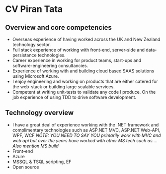 # CV Piran Tata


## Overview and core competencies
* Overseas experience of having worked across the UK and New Zealand technology sector.
* Full stack experience of working with front-end, server-side and data-persistance technologies.
* Career experience in working for product teams, start-ups and software-engineering consultancies.
* Experience of working with and building cloud based SAAS solutions using Microsoft Azure.
* I enjoy engineering and working on products that are either catered for the web-stack or building large scalable services.
* Competent at writing unit-tests to validate any code I produce. On the job experience of using TDD to drive software development.


## Technology overview

* I have a great deal of experience working with the .NET framework and complimentary technologies such as ASP.NET MVC, ASP.NET Web-API, WPF, WCF *NOTE: YOU NEED TO SAY YOU primarily work with MVC and web api but over the years have worked with other MS tech such as.... Also mention MS build*
* Front-end 
* Azure
* MSSQL & TSQL scripting, EF
* Open source 
